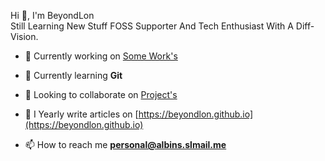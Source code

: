 Hi 👋, I'm BeyondLon<br>
Still Learning New Stuff FOSS Supporter And Tech Enthusiast With A Diff- Vision.

- 🔭 Currently working on [Some Work's](https://github.com/beyondlon)

- 🌱 Currently learning **Git**

- 🔭 Looking to collaborate on [Project's](https://github.com/beyondlon)

- 📝 I Yearly write articles on [https://beyondlon.github.io](https://beyondlon.github.io)

- 📫 How to reach me **personal@albins.slmail.me**



